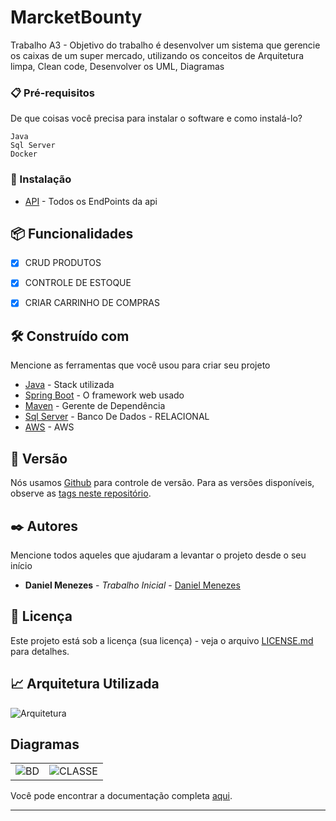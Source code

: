 # MarcketBounty

Trabalho A3 - Objetivo do trabalho é desenvolver um sistema que gerencie os caixas de um super mercado, utilizando os conceitos de Arquitetura limpa, Clean code, Desenvolver os UML, Diagramas 



### 📋 Pré-requisitos

De que coisas você precisa para instalar o software e como instalá-lo?

```
Java 
Sql Server
Docker
```

### 🔧 Instalação
* [API](http://localhost:9004/swagger-ui/index.html) - Todos os EndPoints da api





## 📦 Funcionalidades

* [x] CRUD PRODUTOS
* [X] CONTROLE DE ESTOQUE
* [X] CRIAR CARRINHO DE COMPRAS


## 🛠️ Construído com

Mencione as ferramentas que você usou para criar seu projeto

* [Java](https://www.oracle.com/br/java/technologies/downloads/) - Stack utilizada
* [Spring Boot](https://spring.io/projects/spring-boot) - O framework web usado
* [Maven](https://maven.apache.org/) - Gerente de Dependência
* [Sql Server](https://www.microsoft.com/pt-br/sql-server/sql-server-downloads) - Banco De Dados - RELACIONAL
* [AWS](https://docs.aws.amazon.com/) - AWS


## 📌 Versão

Nós usamos [Github](https://github.com/) para controle de versão. Para as versões disponíveis, observe as [tags neste repositório](https://github.com/danielmenezesjj/MarcketBounty/tags).

## ✒️ Autores

Mencione todos aqueles que ajudaram a levantar o projeto desde o seu início

* **Daniel Menezes** - *Trabalho Inicial* - [Daniel Menezes](https://github.com/danielmenezesjj)

## 📄 Licença

Este projeto está sob a licença (sua licença) - veja o arquivo [LICENSE.md](https://github.com/usuario/projeto/licenca) para detalhes.


## 📈  Arquitetura Utilizada

![Arquitetura](https://blog.cleancoder.com/uncle-bob/images/2012-08-13-the-clean-architecture/CleanArchitecture.jpg)


## Diagramas

|                          |                               |
:-------------------------:|:-------------------------:
![BD](https://i.imgur.com/o2G9hrx.png) | ![CLASSE](https://i.imgur.com/NogRGIG.png) 


Você pode encontrar a documentação completa [aqui](https://drive.google.com/file/d/1_OUqaQl1DzMbIzp_5FTPfIaejsBL0Qte/view?usp=sharing).

---


